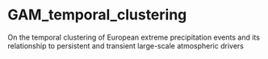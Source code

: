 # GAM_temporal_clustering
On the temporal clustering of European extreme precipitation events and its relationship to persistent and transient large-scale atmospheric drivers
